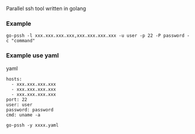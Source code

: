 Parallel ssh tool written in golang

### Example
```
go-pssh -l xxx.xxx.xxx.xxx,xxx.xxx.xxx.xxx -u user -p 22 -P password -c "command"
```

### Example use yaml

yaml
```
hosts:
  - xxx.xxx.xxx.xxx
  - xxx.xxx.xxx.xxx
  - xxx.xxx.xxx.xxx
port: 22
user: user
password: password
cmd: uname -a
```

```
go-pssh -y xxxx.yaml
```
